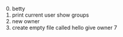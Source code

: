 0. betty
1. print current user
show groups
3. new owner
4. create empty file called hello
give owner 7
